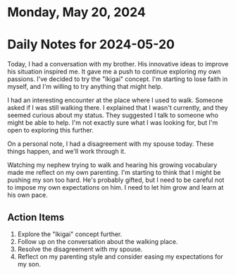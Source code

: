 # Monday, May 20, 2024
# Daily Notes for 2024-05-20

Today, I had a conversation with my brother. His innovative ideas to improve his situation inspired me. It gave me a push to continue exploring my own passions. I've decided to try the "Ikigai" concept. I'm starting to lose faith in myself, and I'm willing to try anything that might help.

I had an interesting encounter at the place where I used to walk. Someone asked if I was still walking there. I explained that I wasn't currently, and they seemed curious about my status. They suggested I talk to someone who might be able to help. I'm not exactly sure what I was looking for, but I'm open to exploring this further.

On a personal note, I had a disagreement with my spouse today. These things happen, and we'll work through it.

Watching my nephew trying to walk and hearing his growing vocabulary made me reflect on my own parenting. I'm starting to think that I might be pushing my son too hard. He's probably gifted, but I need to be careful not to impose my own expectations on him. I need to let him grow and learn at his own pace.

## Action Items
1. Explore the "Ikigai" concept further.
2. Follow up on the conversation about the walking place.
3. Resolve the disagreement with my spouse.
4. Reflect on my parenting style and consider easing my expectations for my son.
